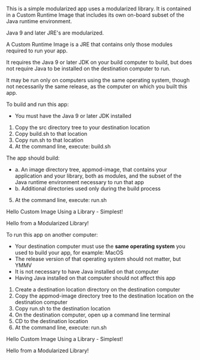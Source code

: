 This is a simple modularized app uses a modularized library.
It is contained in a Custom Runtime Image that includes its own on-board subset of the Java runtime environment.

Java 9 and later JRE's are modularized.

A Custom Runtime Image is a JRE that contains only those modules required to run your app.

It requires the Java 9 or later JDK on your build computer to build, 
but does not require Java to be installed on the destination computer to run.

It may be run only on computers using the same operating system, 
though not necessarily the same release, 
as the computer on which you built this app.

To build and run this app:

- You must have the Java 9 or later JDK installed

1. Copy the src directory tree to your destination location
2. Copy build.sh to that location
3. Copy run.sh to that location
4. At the command line, execute: build.sh

The app should build:

* a. An image directory tree, appmod-image, that contains your application and your library, both as modules, and the subset of the Java runtime environment necessary to run that app
* b. Additional directories used only during the build process

5. At the command line, execute: run.sh

Hello Custom Image Using a Library - Simplest!

Hello from a Modularized Library! 

To run this app on another computer:

- Your destination computer must use the **same operating system** you used to build your app, for example:  MacOS
- The release version of that operating system should not matter, but YMMV
- It is not necessary to have Java installed on that computer
- Having Java installed on that computer should not affect this app

1. Create a destination location directory on the destination computer
2. Copy the appmod-image directory tree to the destination location on the destination computer
4. Copy run.sh to the destination location
5. On the destination computer, open up a command line terminal
6. CD to the destination location
7. At the command line, execute: run.sh

Hello Custom Image Using a Library - Simplest!

Hello from a Modularized Library!
